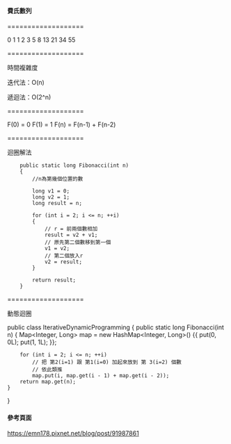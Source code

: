 #### 費氏數列

===================

0	1	1	2	3	5	8	13	21	34	55

===================

時間複雜度

迭代法：O(n)

遞迴法：O(2^n)

===================

F(0) = 0
F(1) = 1
F(n) = F(n-1) + F(n-2)

===================

迴圈解法

        public static long Fibonacci(int n)
        {
            //n為第幾個位置的數

            long v1 = 0;
            long v2 = 1;           
            long result = n;

            for (int i = 2; i <= n; ++i)
            {
                // r = 前兩個數相加
                result = v2 + v1;
                // 原先第二個數移到第一個
                v1 = v2;
                // 第二個放入r
                v2 = result;
            }

            return result;
        }

===================

動態迴圈

public class IterativeDynamicProgramming {
    public static long Fibonacci(int n)
    {
        Map<Integer, Long> map = new HashMap<Integer, Long>() {{ put(0, 0L); put(1, 1L); }};
         
        for (int i = 2; i <= n; ++i)
            // 把 第2(i=1) 跟 第1(i=0) 加起來放到 第 3(i=2) 個數
            // 依此類推
            map.put(i, map.get(i - 1) + map.get(i - 2));
        return map.get(n);
    }
}


#### 參考頁面 ####

https://emn178.pixnet.net/blog/post/91987861